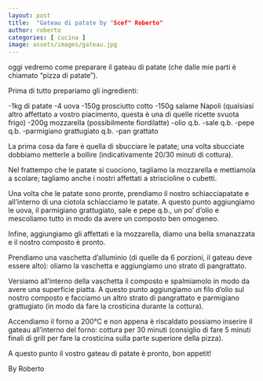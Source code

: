 ```yaml
---
layout: post
title:  "Gateau di patate by "Scef" Roberto"
author: roberto
categories: [ cucina ]
image: assets/images/gateau.jpg
---
```


oggi vedremo come preparare il gateau di patate (che dalle mie parti è chiamato “pizza di patate”).

Prima di tutto prepariamo gli ingredienti:

-1kg di patate
-4 uova
-150g prosciutto cotto
-150g salame Napoli
(qualsiasi altro affettato a vostro piacimento, questa è una di quelle ricette svuota frigo)
-200g mozzarella (possibilmente fiordilatte)
-olio q.b.
-sale q.b.
-pepe q.b.
-parmigiano grattugiato q.b.
-pan grattato

La prima cosa da fare è quella di sbucciare le patate; una volta sbucciate dobbiamo metterle a bollire (indicativamente 20/30 minuti di cottura).

Nel frattempo che le patate si cuociono, tagliamo la mozzarella e mettiamola a scolare; tagliamo anche i nostri affettati a striscioline o cubetti.

Una volta che le patate sono pronte, prendiamo il nostro schiacciapatate e all’interno di una ciotola schiacciamo le patate. A questo punto aggiungiamo le uova, il parmigiano grattugiato, sale e pepe q.b., un po’ d’olio e mescoliamo tutto in modo da avere un composto ben omogeneo.

Infine, aggiungiamo gli affettati e la mozzarella, diamo una bella smanazzata e il nostro composto è pronto.

Prendiamo una vaschetta d’alluminio (di quelle da 6 porzioni, il gateau deve essere alto): oliamo la vaschetta e aggiungiamo uno strato di pangrattato.

Versiamo all’interno della vaschetta il composto e spalmiamolo in modo da avere una superficie piatta. A questo punto aggiungiamo un filo d’olio sul nostro composto e facciamo un altro strato di pangrattato e parmigiano grattugiato (in modo da fare la crosticina durante la cottura).

Accendiamo il forno a 200°C e non appena è riscaldato possiamo inserire il gateau all’interno del forno: cottura per 30 minuti (consiglio di fare 5 minuti finali di grill per fare la crosticina sulla parte superiore della pizza).

A questo punto il vostro gateau di patate è pronto, bon appetit!

By Roberto